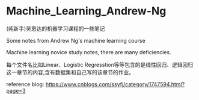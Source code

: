 # Machine_Learning_Andrew-Ng
(纯新手)吴恩达的机器学习课程的一些笔记

Some notes from Andrew Ng's machine learning course 

Machine learning novice study notes, there are many deficiencies.


每个文件名比如Linear、Logistic Regresstion等等包含的是线性回归、逻辑回归这一章节的内容,含有数据集和自己写的该章节的作业。

reference blog: https://www.cnblogs.com/ssyfj/category/1747594.html?page=3
